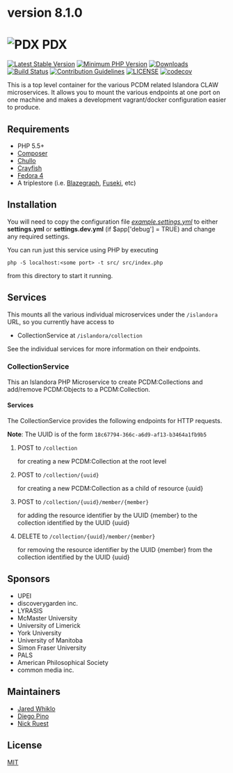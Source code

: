 # version 8.1.0

# ![PDX](https://cloud.githubusercontent.com/assets/2371345/15409611/e5906042-1deb-11e6-9a72-e5186f7c033d.png) PDX

[![Latest Stable Version](https://img.shields.io/packagist/v/Islandora/PDX.svg?style=flat-square)](https://packagist.org/packages/islandora/PDX)
[![Minimum PHP Version](https://img.shields.io/badge/php-%3E%3D%205.5-8892BF.svg?style=flat-square)](https://php.net/)
[![Downloads](https://img.shields.io/packagist/dt/islandora/PDX.svg?style=flat-square)](https://packagist.org/packages/islandora/PDX)
[![Build Status](https://travis-ci.org/Islandora-CLAW/pdx.svg?branch=master)](https://travis-ci.org/Islandora-CLAW/pdx)
[![Contribution Guidelines](http://img.shields.io/badge/CONTRIBUTING-Guidelines-blue.svg)](./CONTRIBUTING.md)
[![LICENSE](https://img.shields.io/badge/license-MIT-blue.svg?style=flat-square)](./LICENSE)
[![codecov](https://codecov.io/gh/Islandora-CLAW/pdx/branch/master/graph/badge.svg)](https://codecov.io/gh/Islandora-CLAW/pdx)

This is a top level container for the various PCDM related Islandora CLAW microservices. It allows you to mount the various endpoints at one port on one machine and makes a development vagrant/docker configuration easier to produce.

## Requirements


* PHP 5.5+
* [Composer](https://getcomposer.org/)
* [Chullo](https://github.com/Islandora-CLAW/chullo)
* [Crayfish](https://github.com/Islandora-CLAW/Crayfish)
* [Fedora 4](https://github.com/fcrepo4/fcrepo4)
* A triplestore (i.e. [Blazegraph](https://www.blazegraph.com/download/), [Fuseki](https://jena.apache.org/documentation/fuseki2/), etc)

## Installation

You will need to copy the configuration file [_example.settings.yml_](config/example.settings.yml) to either **settings.yml** or **settings.dev.yml** (if $app['debug'] = TRUE) and change any required settings.

You can run just this service using PHP by executing

```
php -S localhost:<some port> -t src/ src/index.php
```
from this directory to start it running.

## Services

This mounts all the various individual microservices under the `/islandora` URL, so you currently have access to

* CollectionService at `/islandora/collection`

See the individual services for more information on their endpoints.

### CollectionService

This an Islandora PHP Microservice to create PCDM:Collections and add/remove PCDM:Objects to a PCDM:Collection.

#### Services

The CollectionService provides the following endpoints for HTTP requests.

**Note**: The UUID is of the form `18c67794-366c-a6d9-af13-b3464a1fb9b5`

1. POST to `/collection`

    for creating a new PCDM:Collection at the root level

2. POST to `/collection/{uuid}`

    for creating a new PCDM:Collection as a child of resource {uuid}

2. POST to `/collection/{uuid}/member/{member}`

    for adding the resource identifier by the UUID {member} to the collection identified by the UUID {uuid}

2. DELETE to `/collection/{uuid}/member/{member}`

    for removing the resource identifier by the UUID {member} from the collection identified by the UUID {uuid}


## Sponsors

* UPEI
* discoverygarden inc.
* LYRASIS
* McMaster University
* University of Limerick
* York University
* University of Manitoba
* Simon Fraser University
* PALS
* American Philosophical Society
* common media inc.

## Maintainers

* [Jared Whiklo](https://github.com/whikloj)
* [Diego Pino](https://github.com/diegopino)
* [Nick Ruest](https://github.com/ruebot)

## License

[MIT](https://opensource.org/licenses/MIT)
